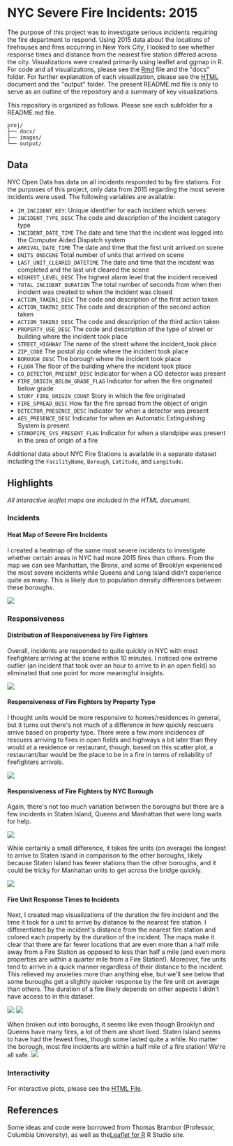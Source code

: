 # NYC Severe Fire Incidents: 2015
The purpose of this project was to investigate serious incidents requiring the fire department to respond. Using 2015 data about the locations of firehouses and fires occurring in New York City, I looked to see whether response times and distance from the nearest fire station differed across the city. Visualizations were created primarily using leaflet and ggmap in R. For code and all visualizations, please see the [Rmd](.hw2/docs/Beiers_NYCFires.Rmd) file and the "docs" folder. For further explanation of each visualization, please see the [HTML](.hw2/output/Beiers_NYCFires.html) document and the "output" folder. The present README.md file is only to serve as an outline of the repository and a summary of key visualizations.

This repository is organized as follows. Please see each subfolder for a README.md file.

```
proj/
├── docs/
├── images/
└── output/
```

## Data
NYC Open Data has data on all incidents responded to by fire stations. For the purposes of this project, only data from 2015 regarding the most severe incidents were used. The following variables are available:

  - `IM_INCIDENT_KEY`:	Unique identifier for each incident which serves
  - `INCIDENT_TYPE_DESC`	The code and description of the incident category type
  - `INCIDENT_DATE_TIME`	The date and time that the incident was logged into the Computer Aided Dispatch system
  - `ARRIVAL_DATE_TIME`	The date and time that the first unit arrived on scene
  - `UNITS_ONSCENE`	Total number of units that arrived on scene
  - `LAST_UNIT_CLEARED_DATETIME`	The date and time that the incident was completed and the last unit cleared the scene
  - `HIGHEST_LEVEL_DESC`	The highest alarm level that the incident received
  - `TOTAL_INCIDENT_DURATION`	The total number of seconds from when then incident was created to when the incident was closed
  - `ACTION_TAKEN1_DESC`	The code and description of the first action taken
  - `ACTION_TAKEN2_DESC`	The code and description of the second action taken
  - `ACTION_TAKEN3_DESC`	The code and description of the third action taken
  - `PROPERTY_USE_DESC`	The code and description of the type of street or building where the incident took place
  - `STREET_HIGHWAY` The name of the street where the incident_took place
  - `ZIP_CODE`	The postal zip code where the incident took place
  - `BOROUGH_DESC`	The borough where the incident took place
  - `FLOOR`	The floor of the building where the incident took place
  - `CO_DETECTOR_PRESENT_DESC`	Indicator for when a CO detector was present
  - `FIRE_ORIGIN_BELOW_GRADE_FLAG`	Indicator for when the fire originated below grade
  - `STORY_FIRE_ORIGIN_COUNT`	Story in which the fire originated
  - `FIRE_SPREAD_DESC`	How far the fire spread from the object of origin
  - `DETECTOR_PRESENCE_DESC`	Indicator for when a  detector was present
  - `AES_PRESENCE_DESC`	Indicator for when an Automatic Extinguishing System is present
  - `STANDPIPE_SYS_PRESENT_FLAG`	Indicator for when a standpipe was present in the area of origin of a fire


Additional data about NYC Fire Stations is available in a separate dataset including the `FacilityName`, `Borough`, `Latitude`, and `Longitude`.

## Highlights

*All interactive leaflet maps are included in the HTML document.*
### Incidents
#### Heat Map of Severe Fire Incidents
I created a heatmap of the same most severe incidents to investigate whether certain areas in NYC had more 2015 fires than others. From the map we can see Manhattan, the Bronx, and some of Brooklyn experienced the most severe incidents while Queens and Long Island didn't experience quite as many. This is likely due to population density differences between these boroughs.

![](../hw2/images/unnamed-chunk-4-1.png)

### Responsiveness
#### Distribution of Responsiveness by Fire Fighters
Overall, incidents are responded to quite quickly in NYC with most firefighters arriving at the scene within 10 minutes. I noticed one extreme outlier (an incident that took over an hour to arrive to in an open field) so eliminated that one point for more meaningful insights.

![](../hw2/images/unnamed-chunk-9-1.png)

#### Responsiveness of Fire Fighters by Property Type
I thought units would be more responsive to homes/residences in general, but it turns out there's not much of a difference in how quickly rescuers arrive based on property type. There were a few more incidences of rescuers arriving to fires in open fields and highways a bit later than they would at a residence or restaurant, though, based on this scatter plot, a restaurant/bar would be the place to be in a fire in terms of reliability of firefighters arrivals.

![](../hw2/images/unnamed-chunk-10-1.png)

#### Responsiveness of Fire Fighters by NYC Borough
Again, there's not too much variation between the boroughs but there are a few incidents in Staten Island, Queens and Manhattan that were long waits for help.

![](../hw2/images/unnamed-chunk-11-1.png)

While certainly a small difference, it takes fire units (on average) the longest to arrive to Staten Island in comparison to the other boroughs, likely because Staten Island has fewer stations than the other boroughs, and it could be tricky for Manhattan units to get across the bridge quickly.

![](../hw2/images/unnamed-chunk-16-1.png)



#### Fire Unit Response Times to Incidents
Next, I created map visualizations of the duration the fire incident and the time it took for a unit to arrive by distance to the nearest fire station. I differentiated by the incident's distance from the nearest fire station and colored each property by the duration of the incident. The maps make it clear that there are far fewer locations that are even more than a half mile away from a Fire Station as opposed to less than half a mile (and even more properties are within a quarter mile from a Fire Station!). Moreover, fire units tend to arrive in a quick manner regardless of their distance to the incident. This relieved my anxieties more than anything else, but we'll see below that some buroughs get a slightly quicker response by the fire unit on average than others. The duration of a fire likely depends on other aspects I didn't have access to in this dataset.

![](../hw2/images/unnamed-chunk-13-1.png)
![](../hw2/images/unnamed-chunk-15-1.png)

When broken out into boroughs, it seems like even though Brooklyn and Queens have many fires, a lot of them are short lived. Staten Island seems to have had the fewest fires, though some lasted quite a while. No matter the borough, most fire incidents are within a half mile of a fire station! We're all safe.
![](../hw2/images/unnamed-chunk-14-1.png)


### Interactivity
For interactive plots, please see the [HTML File](.hw2/output/Beiers_NYCFires.html).


## References
Some ideas and code were borrowed from Thomas Brambor (Professor, Columbia University), as well as the[Leaflet for R](https://rstudio.github.io/leaflet/markers.html) R Studio site.
